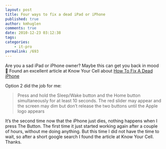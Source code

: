 ```yaml
---
layout: post
title: Four ways to fix a dead iPad or iPhone
published: true
author: kmhuglen
comments: true
date: 2010-12-23 03:12:38
tags:
categories:
    - it-pro
permalink: /693
---
```

Are you a sad iPad or iPhone owner? Maybe this can get you back in mood 🙂 Found an excellent article at Know Your Cell about [How To Fix A Dead iPhone][1]

Option 2 did the job for me:

> Press and hold the Sleep/Wake button and the Home button simultaneously for at least 10 seconds. The red slider may appear and the screen may dim but don&#8217;t release the two buttons until the Apple logo appears

It&#8217;s the second time now that the iPhone just dies, nothing happens when I press The Button. The first time it just started working again after a couple of hours, without me doing anything. But this time I did not have the time to wait, so after a short google search I found the article at Know Your Cell. Thanks.

 [1]: http://www.knowyourmobile.com/mobile-phones/apple-iphone-5s/6088/how-fix-dead-iphone